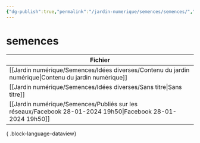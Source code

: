 ```yaml
---
{"dg-publish":true,"permalink":"/jardin-numerique/semences/semences/","tags":["categorie/MOCS","gardenEntry"],"noteIcon":""}
---
```



# semences

| Fichier                                                                                                       |
| ------------------------------------------------------------------------------------------------------------- |
| [[Jardin numérique/Semences/Idées diverses/Contenu du jardin numérique\|Contenu du jardin numérique]]      |
| [[Jardin numérique/Semences/Idées diverses/Sans titre\|Sans titre]]                                        |
| [[Jardin numérique/Semences/Publiés sur les réseaux/Facebook 28-01-2024 19h50\|Facebook 28-01-2024 19h50]] |

{ .block-language-dataview}
